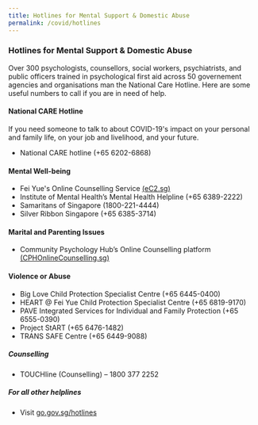 ```yaml
---
title: Hotlines for Mental Support & Domestic Abuse
permalink: /covid/hotlines
---
```


### **Hotlines for Mental Support & Domestic Abuse**

Over 300 psychologists, counsellors, social workers, psychiatrists, and public officers trained in psychological first aid across 50 governement agencies and organisations man the National Care Hotline. Here are some useful numbers to call if you are in need of help. 

#### National CARE Hotline

If you need someone to talk to about COVID-19's impact on your personal and family life, on your job and livelihood, and your future. 

  - National CARE hotline (+65 6202-6868)

#### Mental Well-being

  - Fei Yue's Online Counselling Service [(eC2.sg)](https://ec2.sg/)
  - Institute of Mental Health’s Mental Health Helpline (+65 6389-2222)
  - Samaritans of Singapore (1800-221-4444)
  - Silver Ribbon Singapore (+65 6385-3714)
  
#### Marital and Parenting Issues

  - Community Psychology Hub’s Online Counselling platform [(CPHOnlineCounselling.sg)](https://www.cphonlinecounselling.sg/hc/en-us)
  
#### Violence or Abuse

  - Big Love Child Protection Specialist Centre (+65 6445-0400)
  - HEART @ Fei Yue Child Protection Specialist Centre (+65 6819-9170)
  - PAVE Integrated Services for Individual and Family Protection (+65 6555-0390)
  - Project StART (+65 6476-1482)
  - TRANS SAFE Centre (+65 6449-9088)

##### Counselling
  - TOUCHline (Counselling) – 1800 377 2252

##### For all other helplines
  - Visit [go.gov.sg/hotlines](go.gov.sg/hotlines)
